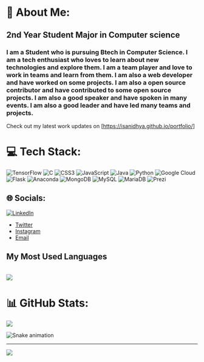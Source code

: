 

# 💫 About Me:

<detail>
<summary><h2>2nd Year Student Major in Computer science</h2></summary>

### I am a Student who is pursuing Btech in Computer Science. I am a tech enthusiast who loves to learn about new technologies and explore them. I am a team player and love to work in teams and learn from them. I am also a web developer and have worked on some projects. I am also a open source contributor and have contributed to some open source projects. I am also a good speaker and have spoken in many events. I am also a good leader and have led many teams and projects.
Check out my latest work updates on [https://isanidhya.github.io/portfolio/]
</detail>


# 💻 Tech Stack:
 ![TensorFlow](https://img.shields.io/badge/TensorFlow-%23FF6F00.svg?style=flat&logo=TensorFlow&logoColor=white) ![C](https://img.shields.io/badge/c-%2300599C.svg?style=flat&logo=c&logoColor=white)  ![CSS3](https://img.shields.io/badge/css3-%231572B6.svg?style=flat&logo=css3&logoColor=white) ![JavaScript](https://img.shields.io/badge/javascript-%23323330.svg?style=flat&logo=javascript&logoColor=%23F7DF1E) ![Java](https://img.shields.io/badge/java-%23ED8B00.svg?style=flat&logo=java&logoColor=white) ![Python](https://img.shields.io/badge/python-3670A0?style=flat&logo=python&logoColor=ffdd54)  ![Google Cloud](https://img.shields.io/badge/Google%20Cloud-%234285F4.svg?style=flat&logo=google-cloud&logoColor=white) ![Flask](https://img.shields.io/badge/flask-%23000.svg?style=flat&logo=flask&logoColor=white) ![Anaconda](https://img.shields.io/badge/Anaconda-%2344A833.svg?style=flat&logo=anaconda&logoColor=white) ![MongoDB](https://img.shields.io/badge/MongoDB-%234ea94b.svg?style=flat&logo=mongodb&logoColor=white) ![MySQL](https://img.shields.io/badge/mysql-%2300f.svg?style=flat&logo=mysql&logoColor=white) ![MariaDB](https://img.shields.io/badge/MariaDB-003545?style=flat&logo=mariadb&logoColor=white) ![Prezi](https://img.shields.io/badge/Prezi-%23000000.svg?style=flat&logo=Prezi&logoColor=white)




## 🌐 Socials:
[![LinkedIn](https://img.shields.io/badge/LinkedIn-%230077B5.svg?logo=linkedin&logoColor=white)]([https://linkedin.com/in/jaskaran-singh-w-5bb349231/](https://www.linkedin.com/in/sanidhya-sahu/)) 
- [Twitter](https://twitter.com/SanidhyaSahu5)
- [Instagram](https://www.instagram.com/sanidhyasahu5/)
- [Email](mailto:sanidhyasahu1120@gmail.com)



<detail>
<summary><h2>My Most Used Languages</h2></summary>
<br>
<img src="https://github-readme-stats.vercel.app/api/top-langs/?username=isanidhya&theme=blue-green">
</detail>

# 📊 GitHub Stats:

![](https://github-readme-streak-stats.herokuapp.com/?user=isanidhya&theme=nightowl&hide_border=false)<br/>

![Snake animation](https://github.com/isanidhya/isanidhya/blob/output/github-contribution-grid-snake.svg)

---
[![](https://visitcount.itsvg.in/api?id=isanidhya&label=Profile%20Views&icon=1&pretty=false)](https://visitcount.itsvg.in)
 

